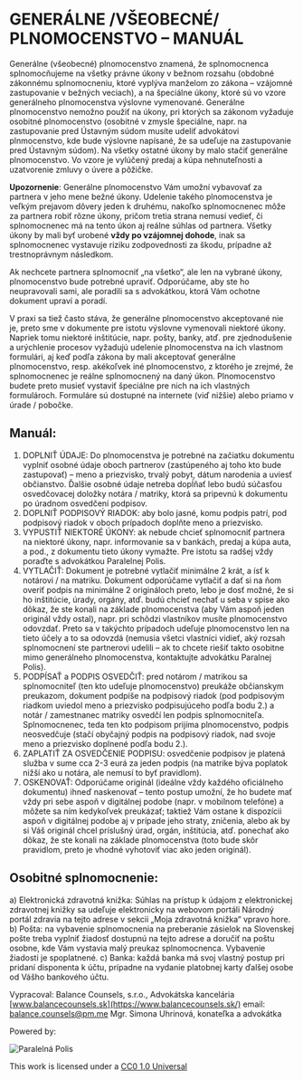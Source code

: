 # GENERÁLNE /VŠEOBECNÉ/ PLNOMOCENSTVO – MANUÁL

Generálne (všeobecné) plnomocenstvo znamená, že splnomocnenca splnomocňujeme na všetky právne úkony
v bežnom rozsahu (obdobné zákonnému splnomocneniu, ktoré vyplýva manželom zo zákona – vzájomné 
zastupovanie v bežných veciach), a na špeciálne úkony, ktoré sú vo vzore generálneho plnomocenstva
výslovne vymenované. Generálne plnomocenstvo nemožno použiť na úkony, pri ktorých sa zákonom vyžaduje
osobitné plnomocenstvo (osobitné v zmysle špeciálne, napr. na zastupovanie pred Ústavným súdom 
musíte udeliť advokátovi plnmocenstvo, kde bude výslovne napísané, že sa udeľuje na zastupovanie 
pred Ústavným súdom). Na všetky ostatné úkony by malo stačiť generálne plnomocenstvo. Vo vzore je 
vylúčený predaj a kúpa nehnuteľnosti a uzatvorenie zmluvy o úvere a pôžičke.

**Upozornenie**: Generálne plnomocenstvo Vám umožní vybavovať za partnera v jeho mene bežné úkony. Udelenie
takého plnomocenstva je veľkým prejavom dôvery jeden k druhému, nakoľko splnomocnenec môže za partnera
robiť rôzne úkony, pričom tretia strana nemusí vedieť, či splnomocnenec má na tento úkon aj reálne súhlas
od partnera. Všetky úkony by mali byť urobené **vždy po vzájomnej dohode**, inak sa splnomocnenec vystavuje 
riziku zodpovednosti za škodu, prípadne až trestnoprávnym následkom.


Ak nechcete partnera splnomocniť „na všetko“, ale len na vybrané úkony, plnomocenstvo bude potrebné upraviť.
Odporúčame, aby ste ho neupravovali sami, ale poradili sa s advokátkou, ktorá Vám ochotne dokument
upraví a poradí.


V praxi sa tiež často stáva, že generálne plnomocenstvo akceptované nie je, preto sme v dokumente pre istotu 
výslovne vymenovali niektoré úkony. Napriek tomu niektoré inštitúcie, napr. pošty, banky, atď. pre zjednodušenie 
a urýchlenie procesov vyžadujú udelenie plnomocenstva na ich vlastnom formulári, aj keď podľa zákona by mali 
akceptovať generálne plnomocenstvo, resp. akékoľvek iné plnomocenstvo, z ktorého je zrejmé, že splnomocnenec 
je reálne splnomocnený na daný úkon. Plnomocenstvo budete preto musieť vystaviť špeciálne pre nich na ich 
vlastných formulároch. Formuláre sú dostupné na internete (viď nižšie) alebo priamo v úrade / pobočke.


## Manuál:

1. DOPLNIŤ ÚDAJE: Do plnomocenstva je potrebné na začiatku dokumentu vyplniť osobné údaje oboch partnerov (zastúpeného aj toho kto bude zastupovať) – meno a priezvisko, trvalý pobyt, dátum narodenia a uviesť občianstvo. Ďalšie osobné údaje netreba dopĺňať lebo budú súčasťou osvedčovacej doložky notára / matriky, ktorá sa pripevnú k dokumentu po úradnom osvedčení podpisov.
2. DOPLNIŤ PODPISOVÝ RIADOK: aby bolo jasné, komu podpis patrí, pod podpisový riadok v oboch prípadoch doplňte meno a priezvisko.
3. VYPUSTIŤ NIEKTORÉ ÚKONY: ak nebude chcieť splnomocniť partnera na niektoré úkony, napr. informovanie sa v bankách, predaj a kúpa auta, a pod., z dokumentu tieto úkony vymažte. Pre istotu sa radšej vždy poraďte s advokátkou Paralelnej Polis.
4. VYTLAČIŤ: Dokument je potrebné vytlačiť minimálne 2 krát, a ísť k notárovi / na matriku. Dokument odporúčame vytlačiť a dať si na ňom overiť podpis na minimálne 2 origináloch preto, lebo je dosť možné, že si ho inštitúcie, úrady, orgány, atď. budú chcieť nechať u seba v spise ako dôkaz, že ste konali na základe plnomocenstva (aby Vám aspoň jeden originál vždy ostal), napr. pri schôdzi vlastníkov musíte plnomocenstvo odovzdať. Preto sa v takýchto prípadoch udeľuje plnomocenstvo len na tieto účely a to sa odovzdá (nemusia všetci vlastníci vidieť, aký rozsah splnomocnení ste partnerovi udelili – ak to chcete riešiť takto osobitne mimo generálneho plnomocenstva, kontaktujte advokátku Paralnej Polis).
5. PODPÍSAŤ a PODPIS OSVEDČIŤ: pred notárom / matrikou sa splnomocniteľ (ten kto udeľuje plnomocenstvo) preukáže občianskym preukazom, dokument podpíše na podpisový riadok (pod podpisovým riadkom uviedol meno a priezvisko podpisujúceho podľa bodu 2.) a notár / zamestnanec matriky osvedčí len podpis splnomocniteľa. Splnomocnenec, teda ten kto podpisom prijíma plnomocenstvo, podpis neosvedčuje (stačí obyčajný podpis na podpisový riadok, nad svoje meno a priezvisko doplnené podľa bodu 2.).
6. ZAPLATIŤ ZA OSVEDČENIE PODPISU: osvedčenie podpisov je platená služba v sume cca 2-3 eurá za jeden podpis (na matrike býva poplatok nižší ako u notára, ale nemusí to byť pravidlom).
7. OSKENOVAŤ: Odporúčame originál (ideálne vždy každého oficiálneho dokumentu) ihneď naskenovať – tento postup umožní, že ho budete mať vždy pri sebe aspoň v digitálnej podobe (napr. v mobilnom telefóne) a môžete sa ním kedykoľvek preukázať; taktiež Vám ostane k dispozícii aspoň v digitálnej podobe aj v prípade jeho straty, zničenia, alebo ak by si Váš originál chcel príslušný úrad, orgán, inštitúcia, atď. ponechať ako dôkaz, že ste konali na základe plnomocenstva (toto bude skôr pravidlom, preto je vhodné vyhotoviť viac ako jeden originál).

## Osobitné splnomocnenie:

a) Elektronická zdravotná knižka: Súhlas na prístup k údajom z elektronickej zdravotnej knižky sa udeľuje elektronicky na webovom portáli Národný portál zdravia na tejto adrese v sekcii „Moja zdravotná knižka“ vpravo hore.
b) Pošta: na vybavenie splnomocnenia na preberanie zásielok na Slovenskej pošte treba vyplniť žiadosť dostupnú na tejto adrese a doručiť na poštu osobne, kde Vám vystavia malý preukaz splnomocnenca. Vybavenie žiadosti je spoplatnené.
c) Banka: každá banka má svoj vlastný postup pri pridaní disponenta k účtu, prípadne na vydanie platobnej karty ďalšej osobe od Vášho bankového účtu.

Vypracoval: Balance Counsels, s.r.o., Advokátska kancelária [www.balancecounsels.sk](https://www.balancecounsels.sk/) email: [balance.counsels@pm.me](mailto:balance.counsels@pm.me)
Mgr. Simona Uhrinová, konateľka a advokátka

Powered by:

![Paralelná Polis](https://paralelnapolis.github.io/tameMe/images/logo-ppba.png "Logo Paralelná Polis Bratislava")

This work is licensed under a [CC0 1.0 Universal](https://creativecommons.org/publicdomain/zero/1.0/)

